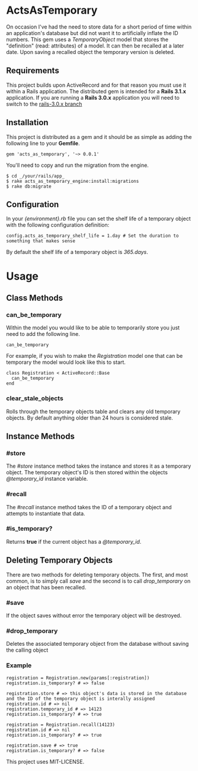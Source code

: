 # ActsAsTemporary

On occasion I've had the need to store data for a short period of time within an application's database but did not want it to artificially inflate the ID numbers.
This gem uses a _TemporaryObject_ model that stores the "definition" (read: attributes) of a model. It can then be recalled at a later date. Upon saving a recalled object the temporary version is deleted. 

## Requirements

This project builds upon ActiveRecord and for that reason you must use it within a Rails application. The distributed gem is intended for a **Rails 3.1.x** application. If you are running a **Rails 3.0.x** application you will need to switch to the [rails-3.0.x branch](https://github.com/danreedy/acts_as_temporary/tree/rails-3.0.x)

## Installation

This project is distributed as a gem and it should be as simple as adding the following line to your **Gemfile**.

    gem 'acts_as_temporary', '~> 0.0.1'

You'll need to copy and run the migration from the engine.

    $ cd _/your/rails/app_
    $ rake acts_as_temporary_engine:install:migrations
    $ rake db:migrate

## Configuration

In your _{environment}.rb_ file you can set the shelf life of a temporary object with the following configuration definition:

    config.acts_as_temporary_shelf_life = 1.day # Set the duration to something that makes sense

By default the shelf life of a temporary object is _365.days_.

# Usage

## Class Methods

### can\_be\_temporary

Within the model you would like to be able to temporarily store you just need to add the following line.

    can_be_temporary

For example, if you wish to make the _Registration_ model one that can be temporary the model would look like this to start.

    class Registration < ActiveRecord::Base
      can_be_temporary
    end

### clear\_stale\_objects

Rolls through the temporary objects table and clears any old temporary objects. By default anything older than 24 hours is considered stale.

## Instance Methods

### #store

The _#store_ instance method takes the instance and stores it as a temporary object. The temporary object's ID is then stored within the objects _@temporary\_id_ instance variable.

### #recall

The _#recall_ instance method takes the ID of a temporary object and attempts to instantiate that data.

### #is_temporary?

Returns __true__ if the current object has a _@temporary\_id_.

## Deleting Temporary Objects

There are two methods for deleting temporary objects. The first, and most common, is to simply call _save_ and the second is to call _drop\_temporary_ on an object that has been recalled.

### #save

If the object saves without error the temporary object will be destroyed.

### #drop\_temporary

Deletes the associated temporary object from the database without saving the calling object

### Example

    registration = Registration.new(params[:registration])
    registration.is_temporary? # => false
    
    registration.store # => this object's data is stored in the database and the ID of the temporary object is interally assigned
    registration.id # => nil
    registration.temporary_id # => 14123
    registration.is_temporary? # => true
    
    registration = Registration.recall(14123)
    registration.id # => nil
    registration.is_temporary? # => true
    
    registration.save # => true
    registration.is_temporary? # => false


This project uses MIT-LICENSE.